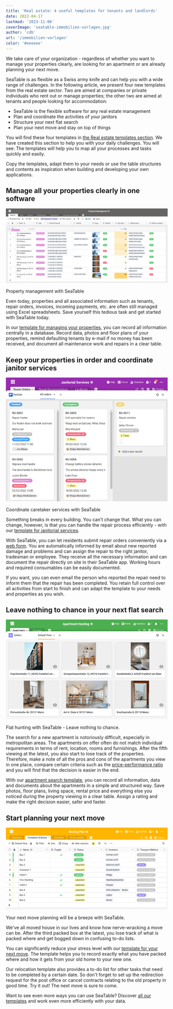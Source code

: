 ```yaml
---
title: 'Real estate: 4 useful templates for tenants and landlords'
date: 2022-04-17
lastmod: '2023-11-06'
coverImage: 'seatable-immobilien-vorlagen.jpg'
author: 'cdb'
url: '/immobilien-vorlagen'
color: '#eeeeee'
---
```


We take care of your organization - regardless of whether you want to manage your properties clearly, are looking for an apartment or are already planning your next move.

SeaTable is as flexible as a Swiss army knife and can help you with a wide range of challenges. In the following article, we present four new templates from the real estate sector. Two are aimed at companies or private individuals who rent out or manage properties; the other two are aimed at tenants and people looking for accommodation:

- SeaTable is the flexible software for any real estate management
- Plan and coordinate the activities of your janitors
- Structure your next flat search
- Plan your next move and stay on top of things

You will find these four templates in [the Real estate templates section](https://seatable.io/en/vorlagen/immobilien/). We have created this section to help you with your daily challenges. You will see: The templates will help you to map all your processes and tasks quickly and easily.

Copy the templates, adapt them to your needs or use the table structures and contents as inspiration when building and developing your own applications.

## Manage all your properties clearly in one software

![Real estate management with SeaTable](images/seatable-property-management.png)

Property management with SeaTable

Even today, properties and all associated information such as tenants, repair orders, invoices, incoming payments, etc. are often still managed using Excel spreadsheets. Save yourself this tedious task and get started with SeaTable today.

In our [template for managing your properties](https://seatable.io/en/vorlage/ufyf6scpsgucxv8y0g9asw/), you can record all information centrally in a database. Record data, photos and floor plans of your properties, remind defaulting tenants by e-mail if no money has been received, and document all maintenance work and repairs in a clear table.

## Keep your properties in order and coordinate janitor services

![Coordinate janitorial services to maintain properties](images/hausmeisterdienste-seatable.png)

Coordinate caretaker services with SeaTable

Something breaks in every building. You can't change that. What you can change, however, is that you can handle the repair process efficiently - with our [template for janitorial services](https://seatable.io/en/vorlage/og4b3ghdrlippbkd3itqfg/).

With SeaTable, you can let residents submit repair orders conveniently via a [web form](https://seatable.io/en/docs/handbuch/seatable-nutzen/webformulare/). You are automatically informed by email about new reported damage and problems and can assign the repair to the right janitor, tradesman or employee. They receive all the necessary information and can document the repair directly on site in their SeaTable app. Working hours and required consumables can be easily documented.

If you want, you can even email the person who reported the repair need to inform them that the repair has been completed. You retain full control over all activities from start to finish and can adapt the template to your needs and properties as you wish.

## Leave nothing to chance in your next flat search

![Flat search with SeaTable](images/wohnungssuche-seatable-vorlage-immobilien.png)

Flat hunting with SeaTable - Leave nothing to chance.

The search for a new apartment is notoriously difficult, especially in metropolitan areas. The apartments on offer often do not match individual requirements in terms of rent, location, rooms and furnishings. After the fifth viewing at the latest, you also start to lose track of the properties. Therefore, make a note of all the pros and cons of the apartments you view in one place, compare certain criteria such as the [price-performance ratio](https://de.wikipedia.org/wiki/Preis-Leistungs-Verhältnis) and you will find that the decision is easier in the end.

With our [apartment search template](https://seatable.io/en/vorlage/ggr4kqd4quazbz6fivljgg/), you can record all information, data and documents about the apartments in a simple and structured way. Save photos, floor plans, living space, rental price and everything else you noticed during the property viewing in a clear table. Assign a rating and make the right decision easier, safer and faster.

## Start planning your next move

![Your next move will be a breeze with SeaTable](images/umzugsliste-seatable-immobilien.png)

Your next move planning will be a breeze with SeaTable.

We've all moved house in our lives and know how nerve-wracking a move can be. After the third packed box at the latest, you lose track of what is packed where and get bogged down in confusing to-do lists.

You can significantly reduce your stress level with our [template for your next move](https://seatable.io/en/vorlage/h3kzygydsysdrzun-h-fxq/). The template helps you to record exactly what you have packed where and how it gets from your old home to your new one.

Our relocation template also provides a to-do list for other tasks that need to be completed by a certain date. So don't forget to set up the redirection request for the post office or cancel contracts relating to the old property in good time. Try it out! The next move is sure to come.

Want to see even more ways you can use SeaTable? Discover [all our templates](https://seatable.io/en/vorlagen/) and work even more efficiently with your data.
